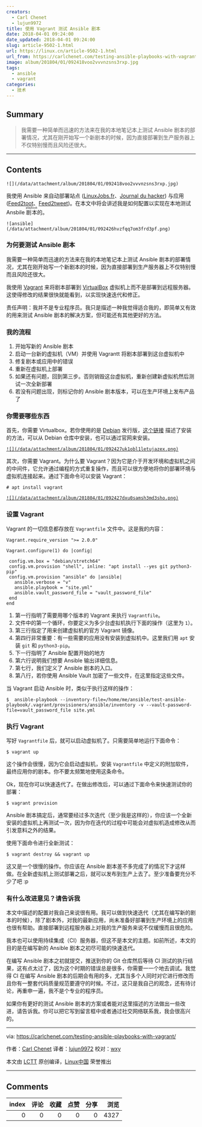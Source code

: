 ```yaml
---
creators:
  - Carl Chenet
  - lujun9972
title: 使用 Vagrant 测试 Ansible 剧本
date: 2018-04-01 09:24:00
date_updated: 2018-04-01 09:24:00
slug: article-9502-1.html
url: https://linux.cn/article-9502-1.html
url_from: https://carlchenet.com/testing-ansible-playbooks-with-vagrant/
image: album/201804/01/092418voo2vvvnzsns3rxp.jpg
tags:
  - ansible
  - vagrant
categories:
  - 技术
---
```


## Summary

> 我需要一种简单而迅速的方法来在我的本地笔记本上测试 Ansible 剧本的部署情况，尤其在刚开始写一个新剧本的时候，因为直接部署到生产服务器上不仅特别慢而且风险还很大。

***

<!-- more -->

## Contents

`![](/data/attachment/album/201804/01/092418voo2vvvnzsns3rxp.jpg)`

我使用 Ansible 来自动部署站点 ([LinuxJobs.fr](https://www.linuxjobs.fr)、[Journal du hacker](https://www.journalduhacker.net)) 与应用 ([Feed2toot](https://gitlab.com/chaica/feed2toot)、[Feed2tweet](https://gitlab.com/chaica/feed2tweet))。在本文中将会讲述我是如何配置以实现在本地测试 Ansbile <ruby> 剧本 <rt>  playbook </rt></ruby>的。

`![ansible](/data/attachment/album/201804/01/092426hvzfqq7om3frd3pf.png)`

### 为何要测试 Ansible 剧本

我需要一种简单而迅速的方法来在我的本地笔记本上测试 Ansible 剧本的部署情况，尤其在刚开始写一个新剧本的时候，因为直接部署到生产服务器上不仅特别慢而且风险还很大。

我使用 [Vagrant](https://www.vagrantup.com/) 来将剧本部署到 [VirtualBox](https://www.virtualbox.org/) 虚拟机上而不是部署到远程服务器。这使得修改的结果很快就能看到，以实现快速迭代和修正。

责任声明：我并不是专业程序员。我只是描述一种我觉得适合我的，即简单又有效的用来测试 Ansible 剧本的解决方案，但可能还有其他更好的方法。

### 我的流程

1. 开始写新的 Ansible 剧本
2. 启动一台新的虚拟机（VM）并使用 Vagrantt 将剧本部署到这台虚拟机中
3. 修复剧本或应用中的错误
4. 重新在虚拟机上部署
5. 如果还有问题，回到第三步。否则销毁这台虚拟机，重新创建新虚拟机然后测试一次全新部署
6. 若没有问题出现，则标记你的 Ansible 剧本版本，可以在生产环境上发布产品了

### 你需要哪些东西

首先，你需要 Virtualbox。若你使用的是 [Debian](https://www.debian.org) 发行版，[这个链接](https://wiki.debian.org/VirtualBox) 描述了安装的方法，可以从 Debian 仓库中安装，也可以通过官网来安装。

[`![](/data/attachment/album/201804/01/092427uk1obl1letujazex.png)`](https://www.virtualbox.org/)

其次，你需要 Vagrant。为什么要 Vagrant？因为它是介于开发环境和虚拟机之间的中间件，它允许通过编程的方式重复操作，而且可以很方便地将你的部署环境与虚拟机连接起来。通过下面命令可以安装 Vagrant：

```shell
# apt install vagrant
```

[`![](/data/attachment/album/201804/01/092427dxu0samsh3md3sho.png)`](https://www.vagrantup.com/)

### 设置 Vagrant

Vagrant 的一切信息都存放在 `Vagrantfile` 文件中。这是我的内容：

```shell
Vagrant.require_version ">= 2.0.0"

Vagrant.configure(1) do |config|

 config.vm.box = "debian/stretch64"
 config.vm.provision "shell", inline: "apt install --yes git python3-pip"
 config.vm.provision "ansible" do |ansible|
   ansible.verbose = "v"
   ansible.playbook = "site.yml"
   ansible.vault_password_file = "vault_password_file"
 end
end
```

1. 第一行指明了需要用哪个版本的 Vagrant 来执行 `Vagrantfile`。
2. 文件中的第一个循环，你要定义为多少台虚拟机执行下面的操作（这里为 `1`）。
3. 第三行指定了用来创建虚拟机的官方 Vagrant 镜像。
4. 第四行非常重要：有一些需要的应用没有安装到虚拟机中。这里我们用 `apt` 安装 `git` 和 `python3-pip`。
5. 下一行指明了 Ansible 配置开始的地方
6. 第六行说明我们想要 Ansible 输出详细信息。
7. 第七行，我们定义了 Ansible 剧本的入口。
8. 第八行，若你使用 Ansible Vault 加密了一些文件，在这里指定这些文件。

当 Vagrant 启动 Ansible 时，类似于执行这样的操作：

```shell
$  ansible-playbook --inventory-file=/home/me/ansible/test-ansible-playbook/.vagrant/provisioners/ansible/inventory -v --vault-password-file=vault_password_file site.yml
```

### 执行 Vagrant

写好 `Vagrantfile` 后，就可以启动虚拟机了。只需要简单地运行下面命令：

```shell
$ vagrant up
```

这个操作会很慢，因为它会启动虚拟机，安装 `Vagrantfile` 中定义的附加软件，最终应用你的剧本。你不要太频繁地使用这条命令。

Ok，现在你可以快速迭代了。在做出修改后，可以通过下面命令来快速测试你的部署：

```shell
$ vagrant provision
```

Ansible 剧本搞定后，通常要经过多次迭代（至少我是这样的），你应该一个全新安装的虚拟机上再测试一次，因为你在迭代的过程中可能会对虚拟机造成修改从而引发意料之外的结果。

使用下面命令进行全新测试：

```shell
$ vagrant destroy && vagrant up
```

这又是一个很慢的操作。你应该在 Ansible 剧本差不多完成了的情况下才这样做。在全新虚拟机上测试部署之后，就可以发布到生产上去了。至少准备要充分不少了吧 :p

### 有什么改进意见？请告诉我

本文中描述的配置对我自己来说很有用。我可以做到快速迭代（尤其在编写新的剧本的时候），除了剧本外，对我的最新应用，尚未准备好部署到生产环境上的应用也很有帮助。直接部署到远程服务器上对我的生产服务来说不仅缓慢而且很危险。

我本也可以使用持续集成（CI）服务器，但这不是本文的主题。如前所述，本文的目的是在编写新的 Ansible 剧本之初尽可能的快速迭代。

在编写 Ansible 剧本之初就提交，推送到你的 Git 仓库然后等待 CI 测试的执行结果，这有点太过了，因为这个时期的错误总是很多，你需要一一个地去调试。我觉得 CI 在编写 Ansible 剧本的后期会有用的多，尤其当多个人同时对它进行修改而且你有一整套代码质量规范要遵守的时候。不过，这只是我自己的观念，还有待讨论，再重申一遍，我不是个专业的程序员。

如果你有更好的测试 Ansible 剧本的方案或者能对这里描述的方法做出一些改进，请告诉我。你可以把它写到留言框中或者通过社交网络联系我，我会很高兴的。

---

via: <https://carlchenet.com/testing-ansible-playbooks-with-vagrant/>

作者：[Carl Chenet](https://carlchenet.com) 译者：[lujun9972](https://github.com/lujun9972) 校对：[wxy](https://github.com/wxy)

本文由 [LCTT](https://github.com/LCTT/TranslateProject) 原创编译，[Linux中国](https://linux.cn/) 荣誉推出

***

## Comments


|   index |   评论 |   收藏 |   点赞 |   分享 |   浏览 |
|--------:|-------:|-------:|-------:|-------:|-------:|
|       0 |      0 |      0 |      0 |      0 |   4327 |
